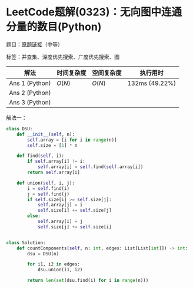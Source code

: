 # LeetCode题解(0323)：无向图中连通分量的数目(Python)

题目：[原题链接](https://leetcode-cn.com/problems/number-of-connected-components-in-an-undirected-graph/)（中等）

标签：并查集、深度优先搜索、广度优先搜索、图

| 解法           | 时间复杂度 | 空间复杂度 | 执行用时       |
| -------------- | ---------- | ---------- | -------------- |
| Ans 1 (Python) | $O(N)$     | $O(N)$     | 132ms (49.22%) |
| Ans 2 (Python) |            |            |                |
| Ans 3 (Python) |            |            |                |

解法一：

```python
class DSU:
    def __init__(self, n):
        self.array = [i for i in range(n)]
        self.size = [1] * n

    def find(self, i):
        if self.array[i] != i:
            self.array[i] = self.find(self.array[i])
        return self.array[i]

    def union(self, i, j):
        i = self.find(i)
        j = self.find(j)
        if self.size[i] >= self.size[j]:
            self.array[j] = i
            self.size[i] += self.size[j]
        else:
            self.array[i] = j
            self.size[j] += self.size[i]


class Solution:
    def countComponents(self, n: int, edges: List[List[int]]) -> int:
        dsu = DSU(n)

        for i1, i2 in edges:
            dsu.union(i1, i2)

        return len(set(dsu.find(i) for i in range(n)))
```